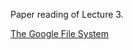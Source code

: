 Paper reading of Lecture 3.

[The Google File System](https://pdos.csail.mit.edu/6.824/papers/gfs.pdf)
